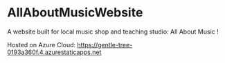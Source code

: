 # AllAboutMusicWebsite
A website built for local music shop and teaching studio: All About Music !

Hosted on Azure Cloud: https://gentle-tree-0193a360f.4.azurestaticapps.net
